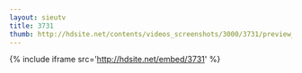 ```yaml
---
layout: sieutv
title: 3731
thumb: http://hdsite.net/contents/videos_screenshots/3000/3731/preview_360p.mp4.jpg
---
```

{% include iframe src='http://hdsite.net/embed/3731' %}
 
